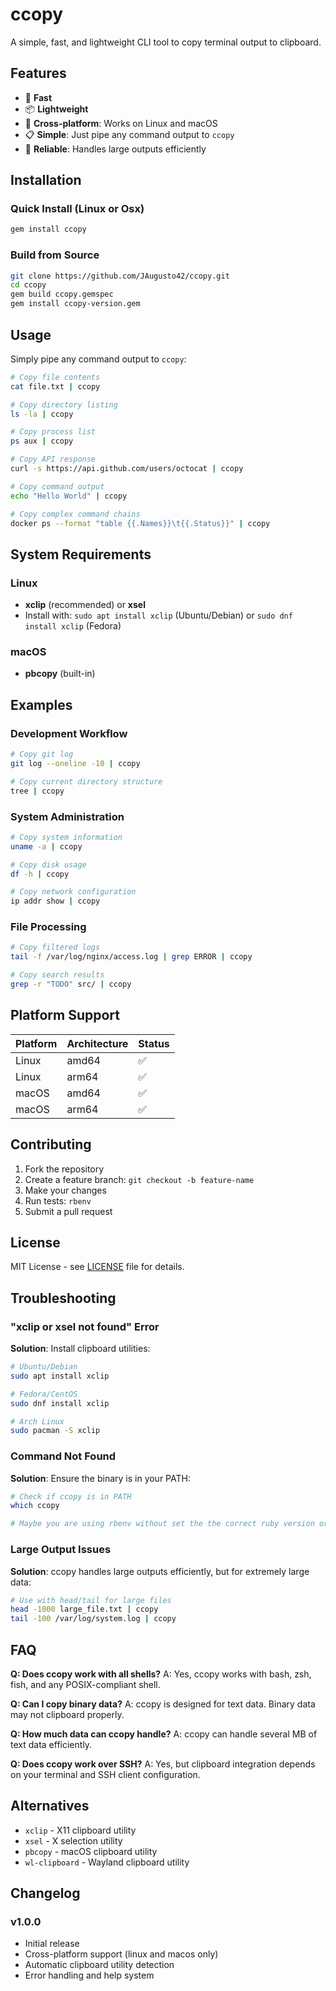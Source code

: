 # ccopy

A simple, fast, and lightweight CLI tool to copy terminal output to clipboard.

## Features

- 🚀 **Fast**
- 📦 **Lightweight**
- 🔄 **Cross-platform**: Works on Linux and macOS
- 📋 **Simple**: Just pipe any command output to `ccopy`
- 🎯 **Reliable**: Handles large outputs efficiently

## Installation

### Quick Install (Linux or Osx)
   ```bash
   gem install ccopy
   ```

### Build from Source

```bash
git clone https://github.com/JAugusto42/ccopy.git
cd ccopy
gem build ccopy.gemspec
gem install ccopy-version.gem
```

## Usage

Simply pipe any command output to `ccopy`:

```bash
# Copy file contents
cat file.txt | ccopy

# Copy directory listing
ls -la | ccopy

# Copy process list
ps aux | ccopy

# Copy API response
curl -s https://api.github.com/users/octocat | ccopy

# Copy command output
echo "Hello World" | ccopy

# Copy complex command chains
docker ps --format "table {{.Names}}\t{{.Status}}" | ccopy
```

## System Requirements

### Linux
- **xclip** (recommended) or **xsel**
- Install with: `sudo apt install xclip` (Ubuntu/Debian) or `sudo dnf install xclip` (Fedora)

### macOS
- **pbcopy** (built-in)

## Examples

### Development Workflow
```bash
# Copy git log
git log --oneline -10 | ccopy

# Copy current directory structure
tree | ccopy
```

### System Administration
```bash
# Copy system information
uname -a | ccopy

# Copy disk usage
df -h | ccopy

# Copy network configuration
ip addr show | ccopy
```

### File Processing
```bash
# Copy filtered logs
tail -f /var/log/nginx/access.log | grep ERROR | ccopy

# Copy search results
grep -r "TODO" src/ | ccopy
```

## Platform Support

| Platform | Architecture | Status |
|----------|--------------|--------|
| Linux    | amd64        | ✅     |
| Linux    | arm64        | ✅     |
| macOS    | amd64        | ✅     |
| macOS    | arm64        | ✅     |

## Contributing

1. Fork the repository
2. Create a feature branch: `git checkout -b feature-name`
3. Make your changes
4. Run tests: `rbenv`
5. Submit a pull request

## License

MIT License - see [LICENSE](LICENSE) file for details.

## Troubleshooting

### "xclip or xsel not found" Error

**Solution**: Install clipboard utilities:
```bash
# Ubuntu/Debian
sudo apt install xclip

# Fedora/CentOS
sudo dnf install xclip

# Arch Linux
sudo pacman -S xclip
```

### Command Not Found

**Solution**: Ensure the binary is in your PATH:
```bash
# Check if ccopy is in PATH
which ccopy

# Maybe you are using rbenv without set the the correct ruby version or rbenv init in your bashrc or zshrc for example.
```

### Large Output Issues

**Solution**: ccopy handles large outputs efficiently, but for extremely large data:
```bash
# Use with head/tail for large files
head -1000 large_file.txt | ccopy
tail -100 /var/log/system.log | ccopy
```

## FAQ

**Q: Does ccopy work with all shells?**
A: Yes, ccopy works with bash, zsh, fish, and any POSIX-compliant shell.

**Q: Can I copy binary data?**
A: ccopy is designed for text data. Binary data may not clipboard properly.

**Q: How much data can ccopy handle?**
A: ccopy can handle several MB of text data efficiently.

**Q: Does ccopy work over SSH?**
A: Yes, but clipboard integration depends on your terminal and SSH client configuration.

## Alternatives

- `xclip` - X11 clipboard utility
- `xsel` - X selection utility
- `pbcopy` - macOS clipboard utility
- `wl-clipboard` - Wayland clipboard utility

## Changelog

### v1.0.0
- Initial release
- Cross-platform support (linux and macos only)
- Automatic clipboard utility detection
- Error handling and help system
